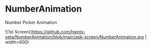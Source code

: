 # NumberAnimation
Number Picker Animation

![1st Screen](https://github.com/hientx-seta/NumberAnimation/blob/main/apk-screen/NumberAnimation.jpg | width=600)
